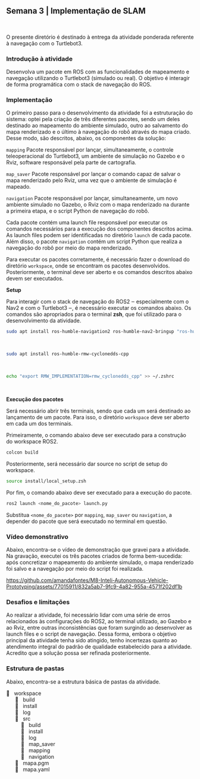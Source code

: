 <h2>Semana 3 | Implementação de SLAM</h2>
<br>

O presente diretório é destinado à entrega da atividade ponderada referente à navegação com o Turtlebot3.

<h3>Introdução à atividade</h3>

Desenvolva um pacote em ROS com as funcionalidades de mapeamento e navegação utilizando o Turtlebot3 (simulado ou real). O objetivo é interagir de forma programática com o stack de navegação do ROS.

<h3>Implementação</h3>

O primeiro passo para o desenvolvimento da atividade foi a estruturação do sistema: optei pela criação de três diferentes pacotes, sendo um deles destinado ao mapeamento do ambiente simulado, outro ao salvamento do mapa renderizado e o último à navegação do robô através do mapa criado. Desse modo, são descritos, abaixo, os componentes da solução:

<code>mapping</code> Pacote responsável por lançar, simultaneamente, o controle teleoperacional do Turtlebot3, um ambiente de simulação no Gazebo e o Rviz, software responsável pela parte de cartografia.<br>

<code>map_saver</code> Pacote responsável por lançar o comando capaz de salvar o mapa renderizado pelo Rviz, uma vez que o ambiente de simulação é mapeado.<br>

<code>navigation</code> Pacote responsável por lançar, simultaneamente, um novo ambiente simulado no Gazebo, o Rviz com o mapa renderizado na durante a primeira etapa, e o script Python de navegação do robô.<br>

Cada pacote contém uma launch file responsável por executar os comandos necessários para a execução dos componentes descritos acima. As launch files podem ser identificadas no diretório <code>launch</code> de cada pacote. Além disso, o pacote <code>navigation</code> contém um script Python que realiza a navegação do robô por meio do mapa renderizado.

Para executar os pacotes corretamente, é necessário fazer o download do diretório <code>workspace</code>, onde se encontram os pacotes desenvolvidos. Posteriormente, o terminal deve ser aberto e os comandos descritos abaixo devem ser executados.

**Setup**

Para interagir com o stack de navegação do ROS2 ‒ especialmente com o Nav2 e com o Turtlebot3 ‒, é necessário executar os comandos abaixo. Os comandos são apropriados para o terminal **zsh**, que foi utilizado para o desenvolvimento da atividade.
<br>

```zsh
sudo apt install ros-humble-navigation2 ros-humble-nav2-bringup "ros-humble-turtlebot3*"
```
<br>

```zsh
sudo apt install ros-humble-rmw-cyclonedds-cpp
```
<br>

```zsh
echo "export RMW_IMPLEMENTATION=rmw_cyclonedds_cpp" >> ~/.zshrc
```
<br>

**Execução dos pacotes**

Será necessário abrir três terminais, sendo que cada um será destinado ao lançamento de um pacote. Para isso, o diretório <code>workspace</code> deve ser aberto em cada um dos terminais.

Primeiramente, o comando abaixo deve ser executado para a construção do workspace ROS2.

```zsh
colcon build
```

Posteriormente, será necessário dar source no script de setup do workspace.

```zsh
source install/local_setup.zsh
```

Por fim, o comando abaixo deve ser executado para a execução do pacote.

```zsh
ros2 launch <nome_do_pacote> launch.py
```

Substitua <code><nome_do_pacote></code> por <code>mapping</code>, <code>map_saver</code> ou <code>navigation</code>, a depender do pacote que será executado no terminal em questão.


<h3>Vídeo demonstrativo</h3>

Abaixo, encontra-se o vídeo de demonstração que gravei para a atividade. Na gravação, executei os três pacotes criados de forma bem-sucedida: após concretizar o mapeamento do ambiente simulado, o mapa renderizado foi salvo e a navegação por meio do script foi realizada.

https://github.com/amandafontes/M8-Inteli-Autonomous-Vehicle-Prototyping/assets/77015911/832a5ab7-9fc9-4a82-955a-4571f202df1b

<h3>Desafios e limitações</h3>

Ao realizar a atividade, foi necessário lidar com uma série de erros relacionados às configurações do ROS2, ao terminal utilizado, ao Gazebo e ao Rviz, entre outras inconsistências que foram surgindo ao desenvolver as launch files e o script de navegação. Dessa forma, embora o objetivo principal da atividade tenha sido atingido, tenho incertezas quanto ao atendimento integral do padrão de qualidade estabelecido para a atividade. Acredito que a solução possa ser refinada posteriormente.

<h3>Estrutura de pastas</h3>

<p>Abaixo, encontra-se a estrutura básica de pastas da atividade.</p>

:file_folder: &nbsp; workspace<br>
&nbsp; &nbsp; &nbsp; :file_folder: &nbsp; build<br>
&nbsp; &nbsp; &nbsp; :file_folder: &nbsp; install<br>
&nbsp; &nbsp; &nbsp; :file_folder: &nbsp; log<br>
&nbsp; &nbsp; &nbsp; :file_folder: &nbsp; src<br>
&nbsp; &nbsp; &nbsp; &nbsp; &nbsp; :file_folder: &nbsp; build<br>
&nbsp; &nbsp; &nbsp; &nbsp; &nbsp; :file_folder: &nbsp; install<br>
&nbsp; &nbsp; &nbsp; &nbsp; &nbsp; :file_folder: &nbsp; log<br>
&nbsp; &nbsp; &nbsp; &nbsp; &nbsp; :file_folder: &nbsp; map_saver<br>
&nbsp; &nbsp; &nbsp; &nbsp; &nbsp; :file_folder: &nbsp; mapping<br>
&nbsp; &nbsp; &nbsp; &nbsp; &nbsp; :file_folder: &nbsp; navigation<br>
&nbsp; &nbsp; &nbsp; :page_with_curl: &nbsp; mapa.pgm<br>
&nbsp; &nbsp; &nbsp; :page_with_curl: &nbsp; mapa.yaml<br>
